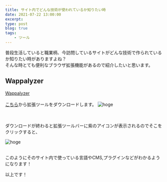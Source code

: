```yaml
---
title: サイト内でどんな技術が使われているか知りたい時
date: 2021-07-22 13:00:00
excerpt:
type: post
blog: true
tags:
    - ツール
---
```


普段生活していると職業柄、今訪問しているサイトがどんな技術で作られているか知りたい時がありますよね？  
そんな時とても便利なブラウザ拡張機能があるので紹介したいと思います。

## Wappalyzer
[Wappalyzer](https://www.wappalyzer.com/?utm_source=popup&utm_medium=extension&utm_campaign=wappalyzer)  
<br>
[こちら](https://chrome.google.com/webstore/detail/wappalyzer/gppongmhjkpfnbhagpmjfkannfbllamg)から拡張ツールをダウンロードします。
![hoge](https://pedantic-goldberg-e70663.netlify.app/image/0722-01.png)  

<br>
<br>
ダウンロードが終わると拡張ツールバーに紫のアイコンが表示されるのでそこをクリックすると、

![hoge](https://pedantic-goldberg-e70663.netlify.app/image/0722.png)  
<br>

このようにそのサイト内で使っている言語やCMS,プラグインなどがわかるようになります！  

以上です！